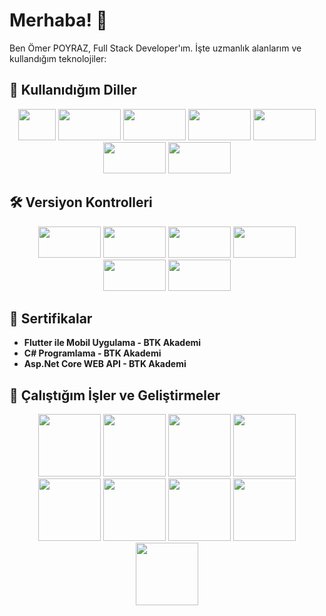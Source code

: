 # Merhaba! 👋

Ben Ömer POYRAZ, Full Stack Developer'ım. İşte uzmanlık alanlarım ve kullandığım teknolojiler:

## 🚀 Kullanıdığım Diller
<div align="center">
  <img src="https://img.shields.io/badge/-C%23-239120?logo=c-sharp&logoColor=white" width="60" height="50" />
  <img src="https://img.shields.io/badge/-NET%20Core-512BD4?logo=.net&logoColor=white" width="100" height="50" />
  <img src="https://img.shields.io/badge/-React.js-61DAFB?logo=react&logoColor=black" width="100" height="50" />
  <img src="https://img.shields.io/badge/-Next.js-000000?logo=next.js&logoColor=white" width="100" height="50" />
  <img src="https://img.shields.io/badge/-React%20Native-61DAFB?logo=react&logoColor=black" width="100" height="50" />
  <img src="https://img.shields.io/badge/-Flutter-02569B?logo=flutter&logoColor=white" width="100" height="50" />
  <img src="https://img.shields.io/badge/-Cordova-8E4A8B?logo=apache-cordova&logoColor=white" width="100" height="50" />
</div>

## 🛠️ Versiyon Kontrolleri

<div align="center">
  <img src="https://img.shields.io/badge/-GitHub-181717?logo=github&logoColor=white" width="100" height="50" />
  <img src="https://img.shields.io/badge/-GitLab-FCA121?logo=gitlab&logoColor=white" width="100" height="50" />
  <img src="https://img.shields.io/badge/-Docker-2496ED?logo=docker&logoColor=white" width="100" height="50" />
  <img src="https://img.shields.io/badge/-Jira-0052CC?logo=jira&logoColor=white" width="100" height="50" />
  <img src="https://img.shields.io/badge/-Bitrix-3193C1?logo=bitrix&logoColor=white" width="100" height="50" />
  <img src="https://img.shields.io/badge/-Postman-FF6C37?logo=postman&logoColor=white" width="100" height="50" />
</div>

## 📜 Sertifikalar
- **Flutter ile Mobil Uygulama - BTK Akademi**
- **C# Programlama - BTK Akademi**
- **Asp.Net Core WEB API - BTK Akademi**

## 💼 Çalıştığım İşler ve Geliştirmeler

<div align="center">
    <img src="https://www.btk.gov.tr/static/img/logo-mini.svg" width="100" height="100" />
      <img src="https://www.mfa.gov.tr/site_media/assets/img/logo.svg" width="100" height="100" />
      <img src="https://alkim.test.liberyus.com/logo.png" width="100" height="100" />
      <img src="https://mapa.group/logo192.png" width="100" height="100" />
      <img src="https://rivo.com.tr/Site/Library/images/logo.png" width="100" height="100" />
      <img src="https://www.simitcidunyasi.com.tr/Site/Library/images/logo.png" width="100" height="100" />
      <img src="https://www.yaprakdonercisi.com/Site/Library/images/logo.png" width="100" height="100" />
      <img src="https://www.kitapanadolu.com/Site/Library/images/logo.svg" width="100" height="100" />
      <img src="https://www.timboocafe.com/Site/Library/images/logo-b.png" width="100" height="100" />
</div>
